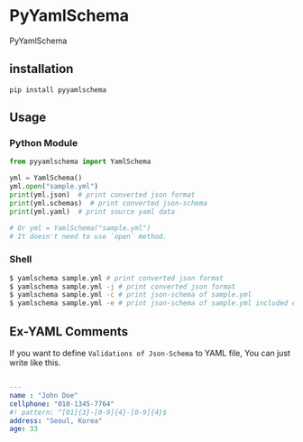 # PyYamlSchema
PyYamlSchema 
## installation
`pip install pyyamlschema`
## Usage
### Python Module
```python
from pyyamlschema import YamlSchema

yml = YamlSchema()
yml.open("sample.yml")
print(yml.json)  # print converted json format
print(yml.schemas)  # print converted json-schema
print(yml.yaml)  # print source yaml data

# Or yml = YamlSchema("sample.yml")
# It doesn't need to use `open` method.
```

### Shell
```bash
$ yamlschema sample.yml # print converted json format
$ yamlschema sample.yml -j # print converted json format
$ yamlschema sample.yml -c # print json-schema of sample.yml
$ yamlschema sample.yml -e # print json-schema of sample.yml included extension comments
```

## Ex-YAML Comments
If you want to define `Validations of Json-Schema` to YAML file, You can just write like this.
```yaml

---
name : "John Doe"
cellphone: "010-1345-7764"
#! pattern: ^[01]{3}-[0-9]{4}-[0-9]{4}$
address: "Seoul, Korea"
age: 33
```

